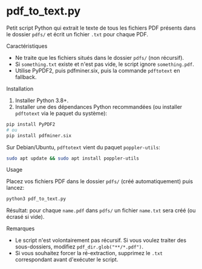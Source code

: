 pdf_to_text.py
=================

Petit script Python qui extrait le texte de tous les fichiers PDF présents dans le dossier `pdfs/` et écrit un fichier `.txt` pour chaque PDF.

Caractéristiques
- Ne traite que les fichiers situés dans le dossier `pdfs/` (non récursif).
- Si `something.txt` existe et n'est pas vide, le script ignore `something.pdf`.
- Utilise PyPDF2, puis pdfminer.six, puis la commande `pdftotext` en fallback.

Installation

1. Installer Python 3.8+.
2. Installer une des dépendances Python recommandées (ou installer `pdftotext` via le paquet du système):

```bash
pip install PyPDF2
# ou
pip install pdfminer.six
```

Sur Debian/Ubuntu, `pdftotext` vient du paquet `poppler-utils`:

```bash
sudo apt update && sudo apt install poppler-utils
```

Usage

Placez vos fichiers PDF dans le dossier `pdfs/` (créé automatiquement) puis lancez:

```bash
python3 pdf_to_text.py
```

Résultat: pour chaque `name.pdf` dans `pdfs/` un fichier `name.txt` sera créé (ou écrasé si vide).

Remarques
- Le script n'est volontairement pas récursif. Si vous voulez traiter des sous-dossiers, modifiez `pdf_dir.glob("**/*.pdf")`.
- Si vous souhaitez forcer la ré-extraction, supprimez le `.txt` correspondant avant d'exécuter le script.
